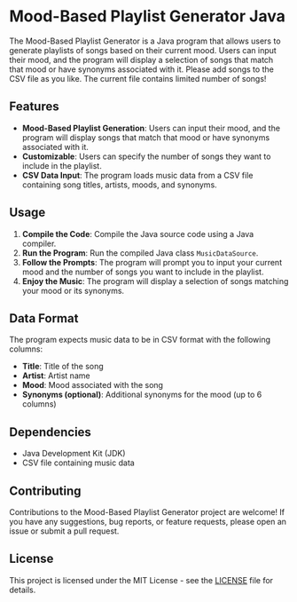 # Mood-Based Playlist Generator Java

The Mood-Based Playlist Generator is a Java program that allows users to generate playlists of songs based on their current mood. Users can input their mood, and the program will display a selection of songs that match that mood or have synonyms associated with it. Please add songs to the CSV file as you like. The current file contains limited number of songs!

## Features

- **Mood-Based Playlist Generation**: Users can input their mood, and the program will display songs that match that mood or have synonyms associated with it.
- **Customizable**: Users can specify the number of songs they want to include in the playlist.
- **CSV Data Input**: The program loads music data from a CSV file containing song titles, artists, moods, and synonyms.

## Usage

1. **Compile the Code**: Compile the Java source code using a Java compiler.
2. **Run the Program**: Run the compiled Java class `MusicDataSource`.
3. **Follow the Prompts**: The program will prompt you to input your current mood and the number of songs you want to include in the playlist.
4. **Enjoy the Music**: The program will display a selection of songs matching your mood or its synonyms.

## Data Format

The program expects music data to be in CSV format with the following columns:
- **Title**: Title of the song
- **Artist**: Artist name
- **Mood**: Mood associated with the song
- **Synonyms (optional)**: Additional synonyms for the mood (up to 6 columns)

## Dependencies

- Java Development Kit (JDK)
- CSV file containing music data

## Contributing

Contributions to the Mood-Based Playlist Generator project are welcome! If you have any suggestions, bug reports, or feature requests, please open an issue or submit a pull request.

## License

This project is licensed under the MIT License - see the [LICENSE](LICENSE) file for details.
